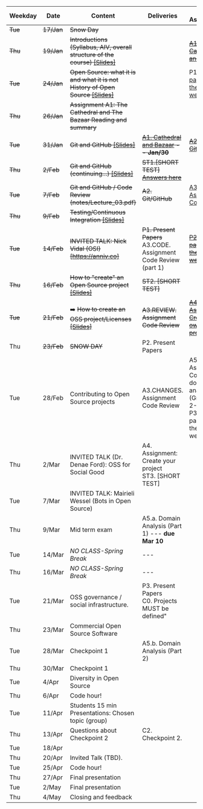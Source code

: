 | **Weekday**           | **Date** | **Content**                                                           | **Deliveries**                        | **New Assignments**                                         |
|-------------------------------|----------|-----------------------------------------------------------------------|---------------------------------------|-------------------------------------------------------------|
| ~~Tue~~                           | ~~17/Jan~~   |~~Snow Day~~                                                            |                                       |                                                             |
| ~~Thu~~                           | ~~19/Jan~~   | ~~Introductions (Syllabus, AIV, overall structure of the course) [[Slides]](notes/Lecture_00.pdf)~~        |                                       | ~~[A1. Cathedral and Bazaar](assignments/A1.cathbaz.md)~~                                      |
| ~~Tue~~                           | ~~24/Jan~~   | ~~Open Source: what it is and what it is not<br>History of Open Source [[Slides]](notes/Lecture_01.pdf)~~   |                                       | P1. [Read 2 papers for the next two weeks](assignments/P1.papers.md)                  |
| ~~Thu~~                           | ~~26/Jan~~   | ~~Assignment A1: The Cathedral and The Bazaar Reading and summary~~          |                                       |                                                             |~~
| ~~Tue~~                           | ~~31/Jan~~   | 	~~Git and GitHub [[Slides]](notes/Lecture_02.pdf)~~                      | ~~[A1. Cathedral and Bazaar](assignments/A1.cathbaz.md) -- **Jan/30**~~             | ~~[A2. Git/GitHub](assignments/A2.GitGitHub.md)~~                                  |
| ~~Thu~~                           | ~~2/Feb~~    | ~~Git and GitHub (continuing...)  [[Slides]](notes/Lecture_02.pdf)~~| ~~ST1.[SHORT TEST] [Answers here](assignments/ST1.Answers.pdf)~~                    |                                                             |
| ~~Tue~~                           | ~~7/Feb~~    | ~~Git and GitHub / Code Review (notes/Lecture_03.pdf)~~                                          | ~~A2. Git/GitHub~~                 | [A3. Assignment: Code Review](assignments/A3.PRcodeReview.md)                                 |
| ~~Thu~~                           | ~~9/Feb~~    |  ~~Testing/Continuous Integration [[Slides]](notes/Lecture_04.pdf)~~                                   |                    |                                                             |
| ~~Tue~~                           | ~~14/Feb~~   | ~~INVITED TALK: Nick Vidal (OSI) [https://anniv.co]~~                                       | ~~P1. Present Papers~~<br>A3.CODE. Assignment Code Review (part 1) | ~~[P2. Read 2 papers for the next two weeks](assignments/P2.Papers.md)~~                     |
| ~~Thu~~                           | ~~16/Feb~~   |   ~~How to "create" an Open Source project [[Slides]](notes/Lecture_05.pdf)~~  | ~~ST2. [SHORT TEST]~~   |  |
| ~~Tue~~                           | ~~21/Feb~~   | :arrow_right:  ~~How to create an OSS project/Licenses [[Slides]](notes/Lecture_06.pdf)~~                    | ~~A3.REVIEW. Assignment Code Review~~ | ~~[A4. Assignment: Create your own OSS project](assignments/A4.OpenYourProject.md)~~                                                           |
| Thu                           | ~~23/Feb~~   | ~~SNOW DAY~~                                    | P2. Present Papers                    |    |
| Tue                           | 28/Feb   | Contributing to Open Source projects    | A3.CHANGES. Assignment Code Review   | A5. Assignment: Conduct a domain analysis (Groups of 2-3)<br>P3. Read 2 papers for the next weeks            |
| Thu                           | 2/Mar    | INVITED TALK (Dr. Denae Ford): OSS for Social Good      | A4. Assignment: Create your project<br>ST3. [SHORT TEST]                     |                                                             |
| Tue                           | 7/Mar    |  INVITED TALK: Mairieli Wessel (Bots in Open Source)                              | |                                                             |
| Thu                           | 9/Mar    | Mid term exam                                                         | A5.a. Domain Analysis (Part 1)  --- **due Mar 10**                                          |                                                             |
| Tue                           | 14/Mar   | *NO CLASS-Spring Break*                                               | ---                                   |                                                             |
| Thu                           | 16/Mar   | *NO CLASS-Spring Break*                                               | ---                                   |                                                             |
| Tue                           | 21/Mar   |OSS governance / social infrastructure.  | P3. Present Papers<br>C0. Projects MUST be defined"       |
| Thu                           | 23/Mar   | Commercial Open Source Software                                       |                                      |                                                            |
| Tue                           | 28/Mar   | Checkpoint 1                                                          | A5.b. Domain Analysis (Part 2)        |                                                             |
| Thu                           | 30/Mar   | Checkpoint 1                                                          |                                       |                                                             |
| Tue                           | 4/Apr    | Diversity in Open Source                                              |                                       |                                                             |
| Thu                           | 6/Apr    | Code hour!                                                            |                                       |                                                             |
| Tue                           | 11/Apr   | Students 15 min Presentations: Chosen topic (group)                   |                                       |                                                             |
| Thu                           | 13/Apr   | Questions about Checkpoint 2                                          | C2. Checkpoint 2.                   |                                                             |
| Tue                           | 18/Apr   |                                          |                                       |                                                             |
| Thu                           | 20/Apr   | Invited Talk  (TBD).                                                  |                                       |                                                             |
| Tue                           | 25/Apr   | Code hour!                                                            |                                       |                                                             |
| Thu                           | 27/Apr   | Final presentation                                                    |                                       |                                                             |
| Tue                           | 2/May    | Final presentation                                                    |                                       |                                                             |
| Thu                           | 4/May    | Closing and feedback                                                  |
